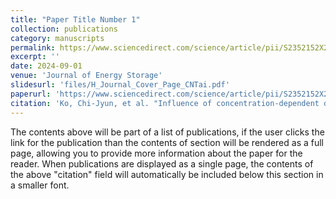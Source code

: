 ```yaml
---
title: "Paper Title Number 1"
collection: publications
category: manuscripts
permalink: https://www.sciencedirect.com/science/article/pii/S2352152X24022011
excerpt: ''
date: 2024-09-01
venue: 'Journal of Energy Storage'
slidesurl: 'files/H_Journal_Cover_Page_CNTai.pdf'
paperurl: 'https://www.sciencedirect.com/science/article/pii/S2352152X24022011'
citation: 'Ko, Chi-Jyun, et al. "Influence of concentration-dependent diffusivity on lithium plating: Polarization, stability, and dendrite formation in phase-field simulations." Journal of Energy Storage 97 (2024): 112615.'
---
```


The contents above will be part of a list of publications, if the user clicks the link for the publication than the contents of section will be rendered as a full page, allowing you to provide more information about the paper for the reader. When publications are displayed as a single page, the contents of the above "citation" field will automatically be included below this section in a smaller font.

